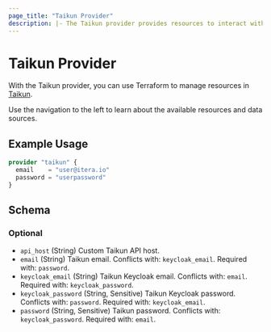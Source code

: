 ```yaml
---
page_title: "Taikun Provider"
description: |- The Taikun provider provides resources to interact with the Taikun API.
---
```


# Taikun Provider

With the Taikun provider, you can use Terraform to manage resources in [Taikun](https://taikun.cloud).

Use the navigation to the left to learn about the available resources and data sources.

## Example Usage

```terraform
provider "taikun" {
  email    = "user@itera.io"
  password = "userpassword"
}
```

<!-- schema generated by tfplugindocs -->
## Schema

### Optional

- `api_host` (String) Custom Taikun API host.
- `email` (String) Taikun email. Conflicts with: `keycloak_email`. Required with: `password`.
- `keycloak_email` (String) Taikun Keycloak email. Conflicts with: `email`. Required with: `keycloak_password`.
- `keycloak_password` (String, Sensitive) Taikun Keycloak password. Conflicts with: `password`. Required with: `keycloak_email`.
- `password` (String, Sensitive) Taikun password. Conflicts with: `keycloak_password`. Required with: `email`.
